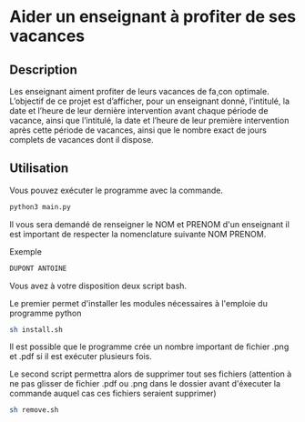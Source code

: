 # Aider un enseignant à profiter de ses vacances

## Description
Les enseignant aiment profiter de leurs vacances de fa¸con optimale. L’objectif de ce projet est
d’afficher, pour un enseignant donné, l’intitulé, la date et l’heure de leur dernière intervention
avant chaque période de vacance, ainsi que l’intitulé, la date et l’heure de leur première
intervention après cette période de vacances, ainsi que le nombre exact de jours complets de
vacances dont il dispose.

## Utilisation
Vous pouvez exécuter le programme avec la commande.
```bash
python3 main.py
```
Il vous sera demandé de renseigner le NOM et PRENOM d'un enseignant il est important de respecter la nomenclature suivante NOM PRENOM.

Exemple
```bash
DUPONT ANTOINE
```
Vous avez à votre disposition deux script bash.

Le premier permet d'installer les modules nécessaires à l'emploie du programme python
```bash
sh install.sh
```
Il est possible que le programme crée un nombre important de fichier .png et .pdf si il est exécuter plusieurs fois.

Le second script permettra alors de supprimer tout ses fichiers (attention à ne pas glisser de fichier .pdf ou .png dans le dossier avant d'éxecuter la commande auquel cas ces fichiers seraient supprimer)
```bash
sh remove.sh
```
